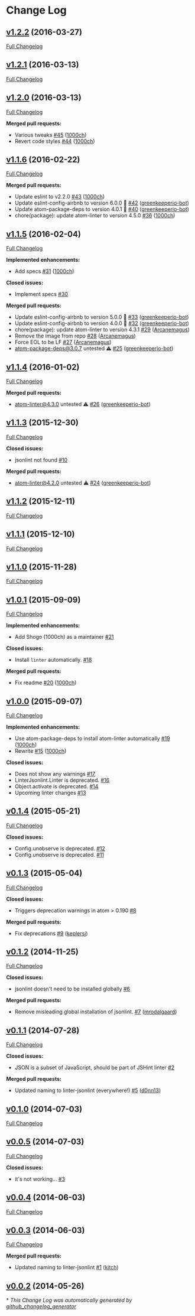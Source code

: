 # Change Log

## [v1.2.2](https://github.com/AtomLinter/linter-jsonlint/tree/v1.2.2) (2016-03-27)
[Full Changelog](https://github.com/AtomLinter/linter-jsonlint/compare/v1.2.1...v1.2.2)

## [v1.2.1](https://github.com/AtomLinter/linter-jsonlint/tree/v1.2.1) (2016-03-13)
[Full Changelog](https://github.com/AtomLinter/linter-jsonlint/compare/v1.2.0...v1.2.1)

## [v1.2.0](https://github.com/AtomLinter/linter-jsonlint/tree/v1.2.0) (2016-03-13)
[Full Changelog](https://github.com/AtomLinter/linter-jsonlint/compare/v1.1.6...v1.2.0)

**Merged pull requests:**

- Various tweaks [\#45](https://github.com/AtomLinter/linter-jsonlint/pull/45) ([1000ch](https://github.com/1000ch))
- Revert code styles [\#44](https://github.com/AtomLinter/linter-jsonlint/pull/44) ([1000ch](https://github.com/1000ch))

## [v1.1.6](https://github.com/AtomLinter/linter-jsonlint/tree/v1.1.6) (2016-02-22)
[Full Changelog](https://github.com/AtomLinter/linter-jsonlint/compare/v1.1.5...v1.1.6)

**Merged pull requests:**

- Update eslint to v2.2.0 [\#43](https://github.com/AtomLinter/linter-jsonlint/pull/43) ([1000ch](https://github.com/1000ch))
- Update eslint-config-airbnb to version 6.0.0 🚀 [\#42](https://github.com/AtomLinter/linter-jsonlint/pull/42) ([greenkeeperio-bot](https://github.com/greenkeeperio-bot))
- Update atom-package-deps to version 4.0.1 🚀 [\#40](https://github.com/AtomLinter/linter-jsonlint/pull/40) ([greenkeeperio-bot](https://github.com/greenkeeperio-bot))
- chore\(package\): update atom-linter to version 4.5.0 [\#36](https://github.com/AtomLinter/linter-jsonlint/pull/36) ([1000ch](https://github.com/1000ch))

## [v1.1.5](https://github.com/AtomLinter/linter-jsonlint/tree/v1.1.5) (2016-02-04)
[Full Changelog](https://github.com/AtomLinter/linter-jsonlint/compare/v1.1.4...v1.1.5)

**Implemented enhancements:**

- Add specs [\#31](https://github.com/AtomLinter/linter-jsonlint/pull/31) ([1000ch](https://github.com/1000ch))

**Closed issues:**

- Implement specs [\#30](https://github.com/AtomLinter/linter-jsonlint/issues/30)

**Merged pull requests:**

- Update eslint-config-airbnb to version 5.0.0 🚀 [\#33](https://github.com/AtomLinter/linter-jsonlint/pull/33) ([greenkeeperio-bot](https://github.com/greenkeeperio-bot))
- Update eslint-config-airbnb to version 4.0.0 🚀 [\#32](https://github.com/AtomLinter/linter-jsonlint/pull/32) ([greenkeeperio-bot](https://github.com/greenkeeperio-bot))
- chore\(package\): update atom-linter to version 4.3.1 [\#29](https://github.com/AtomLinter/linter-jsonlint/pull/29) ([Arcanemagus](https://github.com/Arcanemagus))
- Remove the image from repo [\#28](https://github.com/AtomLinter/linter-jsonlint/pull/28) ([Arcanemagus](https://github.com/Arcanemagus))
- Force EOL to be LF [\#27](https://github.com/AtomLinter/linter-jsonlint/pull/27) ([Arcanemagus](https://github.com/Arcanemagus))
- atom-package-deps@3.0.7 untested ⚠️ [\#25](https://github.com/AtomLinter/linter-jsonlint/pull/25) ([greenkeeperio-bot](https://github.com/greenkeeperio-bot))

## [v1.1.4](https://github.com/AtomLinter/linter-jsonlint/tree/v1.1.4) (2016-01-02)
[Full Changelog](https://github.com/AtomLinter/linter-jsonlint/compare/v1.1.3...v1.1.4)

**Merged pull requests:**

- atom-linter@4.3.0 untested ⚠️ [\#26](https://github.com/AtomLinter/linter-jsonlint/pull/26) ([greenkeeperio-bot](https://github.com/greenkeeperio-bot))

## [v1.1.3](https://github.com/AtomLinter/linter-jsonlint/tree/v1.1.3) (2015-12-30)
[Full Changelog](https://github.com/AtomLinter/linter-jsonlint/compare/v1.1.2...v1.1.3)

**Closed issues:**

- jsonlint not found [\#10](https://github.com/AtomLinter/linter-jsonlint/issues/10)

**Merged pull requests:**

- atom-linter@4.2.0 untested ⚠️ [\#24](https://github.com/AtomLinter/linter-jsonlint/pull/24) ([greenkeeperio-bot](https://github.com/greenkeeperio-bot))

## [v1.1.2](https://github.com/AtomLinter/linter-jsonlint/tree/v1.1.2) (2015-12-11)
[Full Changelog](https://github.com/AtomLinter/linter-jsonlint/compare/v1.1.1...v1.1.2)

## [v1.1.1](https://github.com/AtomLinter/linter-jsonlint/tree/v1.1.1) (2015-12-10)
[Full Changelog](https://github.com/AtomLinter/linter-jsonlint/compare/v1.1.0...v1.1.1)

## [v1.1.0](https://github.com/AtomLinter/linter-jsonlint/tree/v1.1.0) (2015-11-28)
[Full Changelog](https://github.com/AtomLinter/linter-jsonlint/compare/v1.0.1...v1.1.0)

## [v1.0.1](https://github.com/AtomLinter/linter-jsonlint/tree/v1.0.1) (2015-09-09)
[Full Changelog](https://github.com/AtomLinter/linter-jsonlint/compare/v1.0.0...v1.0.1)

**Implemented enhancements:**

- Add Shogo \(1000ch\) as a maintainer [\#21](https://github.com/AtomLinter/linter-jsonlint/issues/21)

**Closed issues:**

- Install `linter` automatically. [\#18](https://github.com/AtomLinter/linter-jsonlint/issues/18)

**Merged pull requests:**

- Fix readme [\#20](https://github.com/AtomLinter/linter-jsonlint/pull/20) ([1000ch](https://github.com/1000ch))

## [v1.0.0](https://github.com/AtomLinter/linter-jsonlint/tree/v1.0.0) (2015-09-07)
[Full Changelog](https://github.com/AtomLinter/linter-jsonlint/compare/v0.1.4...v1.0.0)

**Implemented enhancements:**

- Use atom-package-deps to install atom-linter automatically [\#19](https://github.com/AtomLinter/linter-jsonlint/pull/19) ([1000ch](https://github.com/1000ch))
- Rewrite [\#15](https://github.com/AtomLinter/linter-jsonlint/pull/15) ([1000ch](https://github.com/1000ch))

**Closed issues:**

- Does not show any warnings [\#17](https://github.com/AtomLinter/linter-jsonlint/issues/17)
- LinterJsonlint.Linter is deprecated. [\#16](https://github.com/AtomLinter/linter-jsonlint/issues/16)
- Object.activate is deprecated. [\#14](https://github.com/AtomLinter/linter-jsonlint/issues/14)
- Upcoming linter changes [\#13](https://github.com/AtomLinter/linter-jsonlint/issues/13)

## [v0.1.4](https://github.com/AtomLinter/linter-jsonlint/tree/v0.1.4) (2015-05-21)
[Full Changelog](https://github.com/AtomLinter/linter-jsonlint/compare/v0.1.3...v0.1.4)

**Closed issues:**

- Config.unobserve is deprecated. [\#12](https://github.com/AtomLinter/linter-jsonlint/issues/12)
- Config.unobserve is deprecated. [\#11](https://github.com/AtomLinter/linter-jsonlint/issues/11)

## [v0.1.3](https://github.com/AtomLinter/linter-jsonlint/tree/v0.1.3) (2015-05-04)
[Full Changelog](https://github.com/AtomLinter/linter-jsonlint/compare/v0.1.2...v0.1.3)

**Closed issues:**

- Triggers deprecation warnings in atom \> 0.190 [\#8](https://github.com/AtomLinter/linter-jsonlint/issues/8)

**Merged pull requests:**

- Fix deprecations [\#9](https://github.com/AtomLinter/linter-jsonlint/pull/9) ([keplersj](https://github.com/keplersj))

## [v0.1.2](https://github.com/AtomLinter/linter-jsonlint/tree/v0.1.2) (2014-11-25)
[Full Changelog](https://github.com/AtomLinter/linter-jsonlint/compare/v0.1.1...v0.1.2)

**Closed issues:**

- jsonlint doesn't need to be installed globally [\#6](https://github.com/AtomLinter/linter-jsonlint/issues/6)

**Merged pull requests:**

- Remove misleading global installation of jsonlint. [\#7](https://github.com/AtomLinter/linter-jsonlint/pull/7) ([mrodalgaard](https://github.com/mrodalgaard))

## [v0.1.1](https://github.com/AtomLinter/linter-jsonlint/tree/v0.1.1) (2014-07-28)
[Full Changelog](https://github.com/AtomLinter/linter-jsonlint/compare/v0.1.0...v0.1.1)

**Closed issues:**

- JSON is a subset of JavaScript, should be part of JSHint linter [\#2](https://github.com/AtomLinter/linter-jsonlint/issues/2)

**Merged pull requests:**

- Updated naming to linter-jsonlint \(everywhere!\) [\#5](https://github.com/AtomLinter/linter-jsonlint/pull/5) ([d0nn13](https://github.com/d0nn13))

## [v0.1.0](https://github.com/AtomLinter/linter-jsonlint/tree/v0.1.0) (2014-07-03)
[Full Changelog](https://github.com/AtomLinter/linter-jsonlint/compare/v0.0.5...v0.1.0)

## [v0.0.5](https://github.com/AtomLinter/linter-jsonlint/tree/v0.0.5) (2014-07-03)
[Full Changelog](https://github.com/AtomLinter/linter-jsonlint/compare/v0.0.4...v0.0.5)

**Closed issues:**

- it's not working... [\#3](https://github.com/AtomLinter/linter-jsonlint/issues/3)

## [v0.0.4](https://github.com/AtomLinter/linter-jsonlint/tree/v0.0.4) (2014-06-03)
[Full Changelog](https://github.com/AtomLinter/linter-jsonlint/compare/v0.0.3...v0.0.4)

## [v0.0.3](https://github.com/AtomLinter/linter-jsonlint/tree/v0.0.3) (2014-06-03)
[Full Changelog](https://github.com/AtomLinter/linter-jsonlint/compare/v0.0.2...v0.0.3)

**Merged pull requests:**

- Updated naming to linter-jsonlint [\#1](https://github.com/AtomLinter/linter-jsonlint/pull/1) ([kitch](https://github.com/kitch))

## [v0.0.2](https://github.com/AtomLinter/linter-jsonlint/tree/v0.0.2) (2014-05-26)


\* *This Change Log was automatically generated by [github_changelog_generator](https://github.com/skywinder/Github-Changelog-Generator)*
